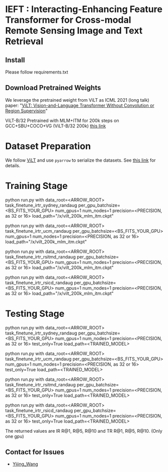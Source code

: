 # IEFT : Interacting-Enhancing Feature Transformer for Cross-modal Remote Sensing Image and Text Retrieval


## Install

Please follow requirements.txt



## Download Pretrained Weights

We leverage the pretrained weight from ViLT as ICML 2021 (long talk) paper: "[ViLT: Vision-and-Language Transformer Without Convolution or Region Supervision](https://arxiv.org/abs/2102.03334)" 

ViLT-B/32 Pretrained with MLM+ITM for 200k steps on GCC+SBU+COCO+VG (ViLT-B/32 200k) [this link](https://github.com/dandelin/ViLT/releases/download/200k/vilt_200k_mlm_itm.ckpt)

# Dataset Preparation

We follow [ViLT](https://github.com/dandelin/ViLT) and use `pyarrow` to serialize the datasets. See [this link](https://github.com/dandelin/ViLT/blob/master/DATA.md) for details.

# Training Stage

python run.py with data_root=<ARROW_ROOT> task_finetune_irtr_sydney_randaug per_gpu_batchsize=<BS_FITS_YOUR_GPU> num_gpus=1 num_nodes=1 precision=<PRECISION, as 32 or 16> load_path="/x/vilt_200k_mlm_itm.ckpt"

python run.py with data_root=<ARROW_ROOT> task_finetune_irtr_ucm_randaug per_gpu_batchsize=<BS_FITS_YOUR_GPU> num_gpus=1 num_nodes=1 precision=<PRECISION, as 32 or 16> load_path="/x/vilt_200k_mlm_itm.ckpt"

python run.py with data_root=<ARROW_ROOT> task_finetune_irtr_rsitmd_randaug per_gpu_batchsize=<BS_FITS_YOUR_GPU> num_gpus=1 num_nodes=1 precision=<PRECISION, as 32 or 16> load_path="/x/vilt_200k_mlm_itm.ckpt"

python run.py with data_root=<ARROW_ROOT> task_finetune_irtr_rsicd_randaug per_gpu_batchsize=<BS_FITS_YOUR_GPU> num_gpus=1 num_nodes=1 precision=<PRECISION, as 32 or 16> load_path="/x/vilt_200k_mlm_itm.ckpt"


# Testing Stage
python run.py with data_root=<ARROW_ROOT> task_finetune_irtr_sydney_randaug per_gpu_batchsize=<BS_FITS_YOUR_GPU> num_gpus=1 num_nodes=1 precision=<PRECISION, as 32 or 16> test_only=True load_path=<TRAINED_MODEL>

python run.py with data_root=<ARROW_ROOT> task_finetune_irtr_ucm_randaug per_gpu_batchsize=<BS_FITS_YOUR_GPU> num_gpus=1 num_nodes=1 precision=<PRECISION, as 32 or 16> test_only=True load_path=<TRAINED_MODEL>

python run.py with data_root=<ARROW_ROOT> task_finetune_irtr_rsitmd_randaug per_gpu_batchsize=<BS_FITS_YOUR_GPU> num_gpus=1 num_nodes=1 precision=<PRECISION, as 32 or 16> test_only=True load_path=<TRAINED_MODEL>

python run.py with data_root=<ARROW_ROOT> task_finetune_irtr_rsicd_randaug per_gpu_batchsize=<BS_FITS_YOUR_GPU> num_gpus=1 num_nodes=1 precision=<PRECISION, as 32 or 16> test_only=True load_path=<TRAINED_MODEL>

The returned values are IR R@1, R@5, R@10 and TR R@1, R@5, R@10. (Only one gpu) 


## Contact for Issues
- [Yijing_Wang](1016676609@qq.com)
